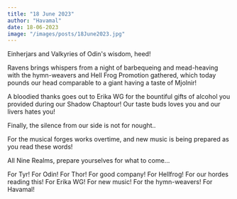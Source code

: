 ```yaml
---
title: "18 June 2023"
author: "Havamal"
date: 18-06-2023
image: "/images/posts/18June2023.jpg"
---
```


Einherjars and Valkyries of Odin's wisdom, heed!

Ravens brings whispers from a night of barbequeing and mead-heaving with the hymn-weavers and Hell Frog Promotion gathered, which today pounds our head comparable to a giant having a taste of Mjolnir!

A bloodied thanks goes out to Erika WG for the bountiful gifts of alcohol you provided during our Shadow Chaptour! Our taste buds loves you and our livers hates you!

Finally, the silence from our side is not for nought..

For the musical forges works overtime, and new music is being prepared as you read these words!

All Nine Realms, prepare yourselves for what to come...

For Tyr! For Odin! For Thor! For good company! For Hellfrog! For our hordes reading this! For Erika WG! For new music! For the hymn-weavers! For Havamal!